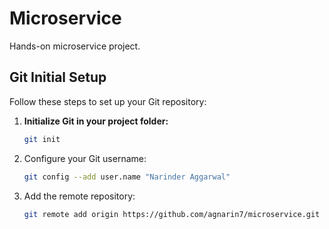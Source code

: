 # Microservice
Hands-on microservice project.

## Git Initial Setup

Follow these steps to set up your Git repository:

1. **Initialize Git in your project folder:**
   ```sh
   git init
   

2. Configure your Git username:
   ```sh
   git config --add user.name "Narinder Aggarwal"

4. Add the remote repository:
   ```sh
   git remote add origin https://github.com/agnarin7/microservice.git


